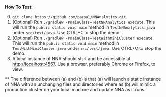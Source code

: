 **How To Test:**

0. `git clone https://github.com/paypal/NNAnalytics.git`
1. (Optional) Run `./gradlew -PmainClass=TestNNAnalytics execute`. This will run the `public static void main` method in `TestNNAnalytics.java` under `src/test/java`. Use CTRL+C to stop the demo.
2. (Optional) Run `./gradlew -PmainClass=TestWithMiniCluster execute`. This will run the `public static void main` method in `TestWithMiniCluster.java` under `src/test/java`. Use CTRL+C to stop the demo.
3. A local instance of NNA should start and be accessible at [http://localhost:4567](http://localhost:4567). Use a browser, preferably Chrome or Firefox, to view. 

** The difference between (a) and (b) is that (a) will launch a static instance of NNA with an unchanging files and directories where as (b) will mimic a production cluster on your local machine and update NNA as it runs.